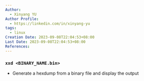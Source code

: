 ```yaml
---
Author:
  - Xinyang YU
Author Profile:
  - https://linkedin.com/in/xinyang-yu
tags:
  - linux
Creation Date: 2023-09-08T22:04:53+08:00
Last Date: 2023-09-08T22:04:53+08:00
References:
---
```


### ``xxd <BINARY_NAME.bin>``
- Generate a hexdump from a binary file and display the output